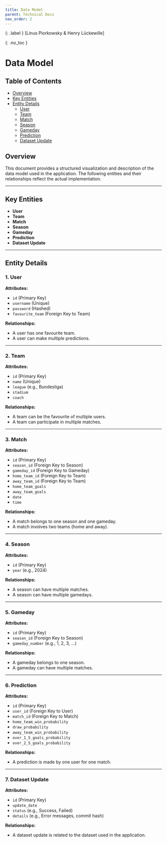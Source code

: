 ```yaml
---
title: Data Model
parent: Technical Docs
nav_order: 2
---
```


{: .label }
[Linus Piorkowsky & Henry Lückewille]

{: .no_toc }
# Data Model

## Table of Contents
- [Overview](#overview)
- [Key Entities](#key-entities)
- [Entity Details](#entity-details)
  - [User](#1-user)
  - [Team](#2-team)
  - [Match](#3-match)
  - [Season](#4-season)
  - [Gameday](#5-gameday)
  - [Prediction](#6-prediction)
  - [Dataset Update](#7-dataset-update)


## Overview
This document provides a structured visualization and description of the data model used in the application. The following entities and their relationships reflect the actual implementation.

---

## Key Entities

- **User**
- **Team**
- **Match**
- **Season**
- **Gameday**
- **Prediction**
- **Dataset Update**

---

## Entity Details

### 1. User
**Attributes:**
- `id` (Primary Key)
- `username` (Unique)
- `password` (Hashed)
- `favourite_team` (Foreign Key to Team)

**Relationships:**
- A user has one favourite team.
- A user can make multiple predictions.

---

### 2. Team
**Attributes:**
- `id` (Primary Key)
- `name` (Unique)
- `league` (e.g., Bundesliga)
- `stadium`
- `coach`

**Relationships:**
- A team can be the favourite of multiple users.
- A team can participate in multiple matches.

---

### 3. Match
**Attributes:**
- `id` (Primary Key)
- `season_id` (Foreign Key to Season)
- `gameday_id` (Foreign Key to Gameday)
- `home_team_id` (Foreign Key to Team)
- `away_team_id` (Foreign Key to Team)
- `home_team_goals`
- `away_team_goals`
- `date`
- `time`

**Relationships:**
- A match belongs to one season and one gameday.
- A match involves two teams (home and away).

---

### 4. Season
**Attributes:**
- `id` (Primary Key)
- `year` (e.g., 2024)

**Relationships:**
- A season can have multiple matches.
- A season can have multiple gamedays.

---

### 5. Gameday
**Attributes:**
- `id` (Primary Key)
- `season_id` (Foreign Key to Season)
- `gameday_number` (e.g., 1, 2, 3, ...)

**Relationships:**
- A gameday belongs to one season.
- A gameday can have multiple matches.

---

### 6. Prediction
**Attributes:**
- `id` (Primary Key)
- `user_id` (Foreign Key to User)
- `match_id` (Foreign Key to Match)
- `home_team_win_probability`
- `draw_probability`
- `away_team_win_probability`
- `over_1_5_goals_probability`
- `over_2_5_goals_probability`

**Relationships:**
- A prediction is made by one user for one match.

---

### 7. Dataset Update
**Attributes:**
- `id` (Primary Key)
- `update_date`
- `status` (e.g., Success, Failed)
- `details` (e.g., Error messages, commit hash)

**Relationships:**
- A dataset update is related to the dataset used in the application.

